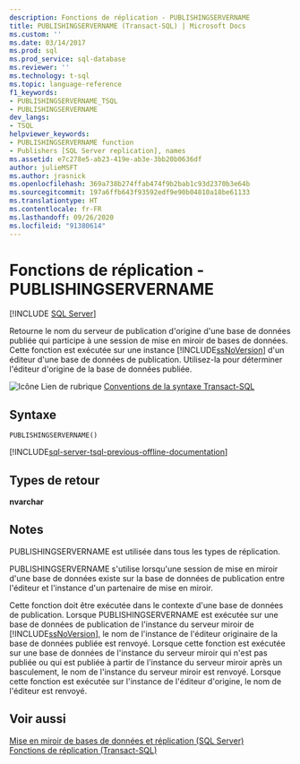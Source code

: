 ```yaml
---
description: Fonctions de réplication - PUBLISHINGSERVERNAME
title: PUBLISHINGSERVERNAME (Transact-SQL) | Microsoft Docs
ms.custom: ''
ms.date: 03/14/2017
ms.prod: sql
ms.prod_service: sql-database
ms.reviewer: ''
ms.technology: t-sql
ms.topic: language-reference
f1_keywords:
- PUBLISHINGSERVERNAME_TSQL
- PUBLISHINGSERVERNAME
dev_langs:
- TSQL
helpviewer_keywords:
- PUBLISHINGSERVERNAME function
- Publishers [SQL Server replication], names
ms.assetid: e7c278e5-ab23-419e-ab3e-3bb20b0636df
author: julieMSFT
ms.author: jrasnick
ms.openlocfilehash: 369a738b274ffab474f9b2bab1c93d2370b3e64b
ms.sourcegitcommit: 197a6ffb643f93592edf9e90b04810a18be61133
ms.translationtype: HT
ms.contentlocale: fr-FR
ms.lasthandoff: 09/26/2020
ms.locfileid: "91380614"
---
```

# <a name="replication-functions---publishingservername"></a>Fonctions de réplication - PUBLISHINGSERVERNAME
[!INCLUDE [SQL Server](../../includes/applies-to-version/sqlserver.md)]

  Retourne le nom du serveur de publication d'origine d'une base de données publiée qui participe à une session de mise en miroir de bases de données. Cette fonction est exécutée sur une instance [!INCLUDE[ssNoVersion](../../includes/ssnoversion-md.md)] d'un éditeur d'une base de données de publication. Utilisez-la pour déterminer l'éditeur d'origine de la base de données publiée.  
  
 ![Icône Lien de rubrique](../../database-engine/configure-windows/media/topic-link.gif "Icône du lien de rubrique") [Conventions de la syntaxe Transact-SQL](../../t-sql/language-elements/transact-sql-syntax-conventions-transact-sql.md)  
  
## <a name="syntax"></a>Syntaxe  
  
```syntaxsql
PUBLISHINGSERVERNAME()  
```  
  
[!INCLUDE[sql-server-tsql-previous-offline-documentation](../../includes/sql-server-tsql-previous-offline-documentation.md)]

## <a name="return-types"></a>Types de retour
 **nvarchar**  
  
## <a name="remarks"></a>Notes  
 PUBLISHINGSERVERNAME est utilisée dans tous les types de réplication.  
  
 PUBLISHINGSERVERNAME s'utilise lorsqu'une session de mise en miroir d'une base de données existe sur la base de données de publication entre l'éditeur et l'instance d'un partenaire de mise en miroir.  
  
 Cette fonction doit être exécutée dans le contexte d'une base de données de publication. Lorsque PUBLISHINGSERVERNAME est exécutée sur une base de données de publication de l'instance du serveur miroir de [!INCLUDE[ssNoVersion](../../includes/ssnoversion-md.md)], le nom de l'instance de l'éditeur originaire de la base de données publiée est renvoyé. Lorsque cette fonction est exécutée sur une base de données de l'instance du serveur miroir qui n'est pas publiée ou qui est publiée à partir de l'instance du serveur miroir après un basculement, le nom de l'instance du serveur miroir est renvoyé. Lorsque cette fonction est exécutée sur l'instance de l'éditeur d'origine, le nom de l'éditeur est renvoyé.  
  
## <a name="see-also"></a>Voir aussi  
 [Mise en miroir de bases de données et réplication &#40;SQL Server&#41;](../../database-engine/database-mirroring/database-mirroring-and-replication-sql-server.md)   
 [Fonctions de réplication &#40;Transact-SQL&#41;](https://msdn.microsoft.com/library/53702dee-de58-47d5-a552-7f32000f77d4)  
  
  
